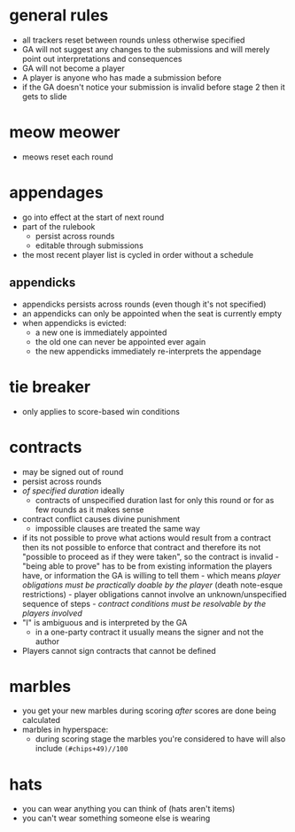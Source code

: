 # general rules
  - all trackers reset between rounds unless otherwise specified
  - GA will not suggest any changes to the submissions and will merely point out interpretations and consequences
  - GA will not become a player
  - A player is anyone who has made a submission before
  - if the GA doesn't notice your submission is invalid before stage 2 then it gets to slide
  
# meow meower
  - meows reset each round

# appendages
  - go into effect at the start of next round
  - part of the rulebook
    - persist across rounds
    - editable through submissions
  - the most recent player list is cycled in order without a schedule

## appendicks
  - appendicks persists across rounds (even though it's not specified)
  - an appendicks can only be appointed when the seat is currently empty
  - when appendicks is evicted:
    - a new one is immediately appointed
    - the old one can never be appointed ever again
    - the new appendicks immediately re-interprets the appendage

# tie breaker
  - only applies to score-based win conditions

# contracts
  - may be signed out of round
  - persist across rounds
  - *of specified duration* ideally
    - contracts of unspecified duration last for only this round or for as few rounds as it makes sense
  - contract conflict causes divine punishment
    - impossible clauses are treated the same way
  -  if its not possible to prove what actions would result from a contract then its not possible to enforce that contract and therefore its not "possible to proceed as if they were taken", so the contract is invalid
    - "being able to prove" has to be from existing information the players have, or information the GA is willing to tell them
    - which means *player obligations must be practically doable by the player* (death note-esque restrictions)
    - player obligations cannot involve an unknown/unspecified sequence of steps
    - *contract conditions must be resolvable by the players involved*
  - "I" is ambiguous and is interpreted by the GA
    - in a one-party contract it usually means the signer and not the author
  - Players cannot sign contracts that cannot be defined

# marbles
  - you get your new marbles during scoring *after* scores are done being calculated
  - marbles in hyperspace:
    - during scoring stage the marbles you're considered to have will also include `(#chips+49)//100`

# hats
  - you can wear anything you can think of (hats aren't items)
  - you can't wear something someone else is wearing
